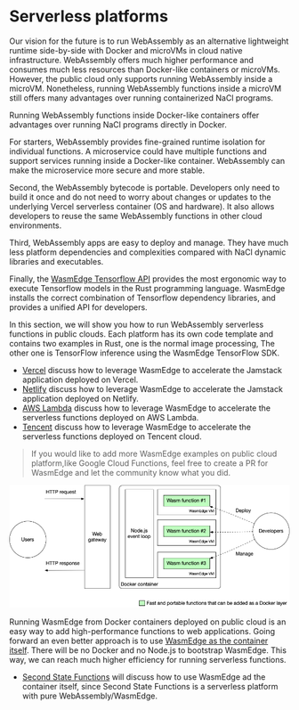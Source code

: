 # Serverless platforms

Our vision for the future is to run WebAssembly as an alternative lightweight runtime side-by-side with Docker and microVMs in cloud native infrastructure. WebAssembly offers much higher performance and consumes much less resources than Docker-like containers or microVMs. However, the public cloud only supports running WebAssembly inside a microVM. Nonetheless, running WebAssembly functions inside a microVM still offers many advantages over running containerized NaCl programs.

Running WebAssembly functions inside Docker-like containers offer advantages over running NaCl programs directly in Docker.

For starters, WebAssembly provides fine-grained runtime isolation for individual functions. A microservice could have multiple functions and support services running inside a Docker-like container. WebAssembly can make the microservice more secure and more stable.

Second, the WebAssembly bytecode is portable. Developers only need to build it once and do not need to worry about changes or updates to the underlying Vercel serverless container (OS and hardware). It also allows developers to reuse the same WebAssembly functions in other cloud environments.

Third, WebAssembly apps are easy to deploy and manage. They have much less platform dependencies and complexities compared with NaCl dynamic libraries and executables.

Finally, the [WasmEdge Tensorflow API](https://www.secondstate.io/articles/wasi-tensorflow/) provides the most ergonomic way to execute Tensorflow models in the Rust programming language. WasmEdge installs the correct combination of Tensorflow dependency libraries, and provides a unified API for developers.

In this section, we will show you how to run WebAssembly serverless functions in public clouds. Each platform has its own code template and contains two examples in Rust, one is the normal image processing, The other one is TensorFlow inference using the WasmEdge TensorFlow SDK.

* [Vercel](serverless/vercel.md) discuss how to leverage WasmEdge to accelerate the Jamstack application deployed on Vercel.
* [Netlify](serverless/netlify.md) discuss how to leverage WasmEdge to accelerate the Jamstack application deployed on Netlify.
* [AWS Lambda](serverless/aws.md) discuss how to leverage WasmEdge to accelerate the serverless functions deployed on AWS Lambda.
* [Tencent](serverless/tencent.md) discuss how to leverage WasmEdge to accelerate the serverless functions deployed on Tencent cloud.

> If you would like to add more WasmEdge examples on public cloud platform,like Google Cloud Functions, feel free to create a PR for WasmEdge and let the community know what you did.

![serverless-wasmedge.png](serverless-wasmedge.png)

Running WasmEdge from Docker containers deployed on public cloud is an easy way to add high-performance functions to web applications. Going forward an even better approach is to use [WasmEdge as the container itself](https://www.computer.org/csdl/magazine/so/5555/01/09214403/1nHNGfu2Ypi). There will be no Docker and no Node.js to bootstrap WasmEdge. This way, we can reach much higher efficiency for running serverless functions.

* [Second State Functions](serverless/secondstate.md) will discuss how to use WasmEdge ad the container itself, since Second State Functions is a serverless platform with pure WebAssembly/WasmEdge.
